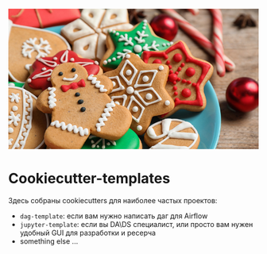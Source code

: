 ![cookies.jpg](img%2Fcookies.jpg)

# Cookiecutter-templates

Здесь собраны cookiecutters для наиболее частых проектов:
- `dag-template`: если вам нужно написать даг для Airflow
- `jupyter-template`: если вы DA\DS специалист, или просто вам нужен удобный GUI для разработки и ресерча
- something else ...